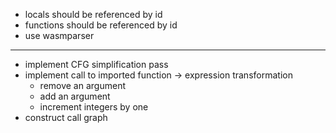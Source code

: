 * locals should be referenced by id
* functions should be referenced by id
* use wasmparser

-------------------

* implement CFG simplification pass
* implement call to imported function -> expression transformation
  * remove an argument
  * add an argument
  * increment integers by one
* construct call graph
